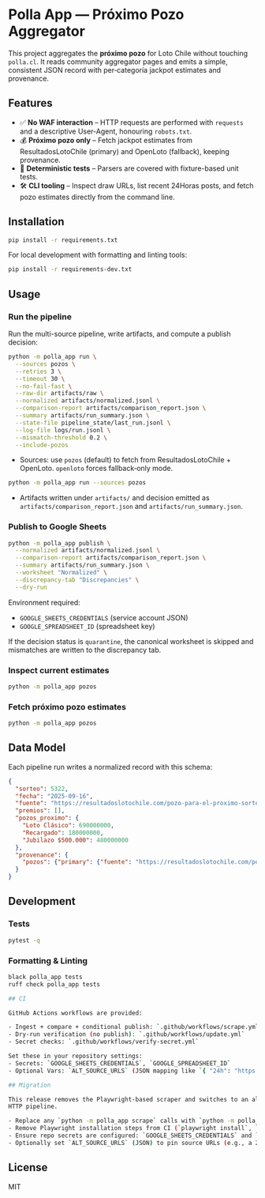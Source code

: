 # Polla App — Próximo Pozo Aggregator

This project aggregates the **próximo pozo** for Loto Chile without touching
`polla.cl`. It reads community aggregator pages and emits a simple, consistent
JSON record with per‑categoría jackpot estimates and provenance.

## Features

- ✅ **No WAF interaction** – HTTP requests are performed with `requests` and a
  descriptive User-Agent, honouring `robots.txt`.
- 💰 **Próximo pozo only** – Fetch jackpot estimates from
  ResultadosLotoChile (primary) and OpenLoto (fallback), keeping provenance.
- 🧪 **Deterministic tests** – Parsers are covered with fixture-based unit tests.
- 🛠️ **CLI tooling** – Inspect draw URLs, list recent 24Horas posts, and fetch
  pozo estimates directly from the command line.

## Installation

```bash
pip install -r requirements.txt
```

For local development with formatting and linting tools:

```bash
pip install -r requirements-dev.txt
```

## Usage

### Run the pipeline

Run the multi-source pipeline, write artifacts, and compute a publish decision:

```bash
python -m polla_app run \
  --sources pozos \
  --retries 3 \
  --timeout 30 \
  --no-fail-fast \
  --raw-dir artifacts/raw \
  --normalized artifacts/normalized.jsonl \
  --comparison-report artifacts/comparison_report.json \
  --summary artifacts/run_summary.json \
  --state-file pipeline_state/last_run.jsonl \
  --log-file logs/run.jsonl \
  --mismatch-threshold 0.2 \
  --include-pozos
```

- Sources: use `pozos` (default) to fetch from ResultadosLotoChile + OpenLoto.
  `openloto` forces fallback‑only mode.

```bash
python -m polla_app run --sources pozos
```

- Artifacts written under `artifacts/` and decision emitted as `artifacts/comparison_report.json` and `artifacts/run_summary.json`.

### Publish to Google Sheets

```bash
python -m polla_app publish \
  --normalized artifacts/normalized.jsonl \
  --comparison-report artifacts/comparison_report.json \
  --summary artifacts/run_summary.json \
  --worksheet "Normalized" \
  --discrepancy-tab "Discrepancies" \
  --dry-run
```

Environment required:
- `GOOGLE_SHEETS_CREDENTIALS` (service account JSON)
- `GOOGLE_SPREADSHEET_ID` (spreadsheet key)

If the decision status is `quarantine`, the canonical worksheet is skipped and mismatches are written to the discrepancy tab.

### Inspect current estimates

```bash
python -m polla_app pozos
```

### Fetch próximo pozo estimates

```bash
python -m polla_app pozos
```

## Data Model

Each pipeline run writes a normalized record with this schema:

```json
{
  "sorteo": 5322,
  "fecha": "2025-09-16",
  "fuente": "https://resultadoslotochile.com/pozo-para-el-proximo-sorteo/",
  "premios": [],
  "pozos_proximo": {
    "Loto Clásico": 690000000,
    "Recargado": 180000000,
    "Jubilazo $500.000": 480000000
  },
  "provenance": {
    "pozos": {"primary": {"fuente": "https://resultadoslotochile.com/pozo-para-el-proximo-sorteo/"}}
  }
}
```

## Development

### Tests

```bash
pytest -q
```

### Formatting & Linting

```bash
black polla_app tests
ruff check polla_app tests

## CI

GitHub Actions workflows are provided:

- Ingest + compare + conditional publish: `.github/workflows/scrape.yml`
- Dry-run verification (no publish): `.github/workflows/update.yml`
- Secret checks: `.github/workflows/verify-secret.yml`

Set these in your repository settings:
- Secrets: `GOOGLE_SHEETS_CREDENTIALS`, `GOOGLE_SPREADSHEET_ID`
- Optional Vars: `ALT_SOURCE_URLS` (JSON mapping like `{ "24h": "https://…" }`)

## Migration

This release removes the Playwright-based scraper and switches to an alt-source
HTTP pipeline.

- Replace any `python -m polla_app scrape` calls with `python -m polla_app run`.
- Remove Playwright installation steps from CI (`playwright install`, `install-deps`).
- Ensure repo secrets are configured: `GOOGLE_SHEETS_CREDENTIALS` and `GOOGLE_SPREADSHEET_ID`.
- Optionally set `ALT_SOURCE_URLS` (JSON) to pin source URLs (e.g., a 24Horas article).
```

## License

MIT
